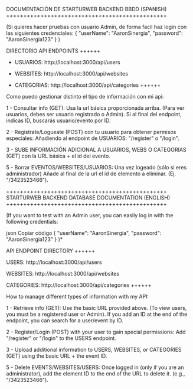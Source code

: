 DOCUMENTACIÓN DE STARTURWEB BACKEND BBDD (SPANISH)
+++++++++++++++++++++++++++++++++++++++++++++++

(Si quieres hacer pruebas con usuario Admin, de forma facil haz login con las siguientes credenciales:
{
"userName": "AaronSinergia",
"password": "AaronSinergia123"
}
)

DIRECTORIO API ENDPOINTS
++++++
- USUARIOS:
http://localhost:3000/api/users

- WEBSITES: 
http://localhost:3000/api/websites

- CATEGORIAS: 
http://localhost:3000/api/categories
++++++

Como puedo gestionar distinto el tipo de información con mi api:

1 - Consultar info (GET): Usa la url básica proporcionada arriba. (Para ver usuarios, debes ser usuario registrado o Admin). Si al final del endpoint, indicas ID, buscarás usuario/evento por ID.

2 - Registrate/Logueate (POST) con tu usuario para obtener permisos especiales: Añadiendo al endpoint de USUARIOS: "/register" o "/login".

3 - SUBE INFORMACIÓN ADICIONAL A USUARIOS, WEBS O CATEGORIAS (GET) con la URL básica + el id del evento.

5 - Borrar EVENTOS/WEBSITES/USUARIOS: Una vez logeado (sólo si eres administrador) Añade al final de la url el id de elemento a eliminar. (Ej. "/3423523466").



+++++++++++++++++++++++++++++++++++++++++++++++
STARTURWEB BACKEND DATABASE DOCUMENTATION (ENGLISH)
+++++++++++++++++++++++++++++++++++++++++++++++

(If you want to test with an Admin user, you can easily log in with the following credentials:

json
Copiar código
{
"userName": "AaronSinergia",
"password": "AaronSinergia123"
}
)*

API ENDPOINT DIRECTORY
++++++

USERS:
http://localhost:3000/api/users

WEBSITES:
http://localhost:3000/api/websites

CATEGORIES:
http://localhost:3000/api/categories
++++++

How to manage different types of information with my API:

1 - Retrieve info (GET): Use the basic URL provided above. (To view users, you must be a registered user or Admin). If you add an ID at the end of the endpoint, you can search for a user/event by ID.

2 - Register/Login (POST) with your user to gain special permissions: Add "/register" or "/login" to the USERS endpoint.

3 - Upload additional information to USERS, WEBSITES, or CATEGORIES (GET) using the basic URL + the event ID.

5 - Delete EVENTS/WEBSITES/USERS: Once logged in (only if you are an administrator), add the element ID to the end of the URL to delete it. (e.g., "/3423523466").